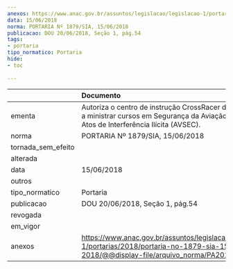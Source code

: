 ```yaml
---
anexos: https://www.anac.gov.br/assuntos/legislacao/legislacao-1/portarias/2018/portaria-no-1879-sia-15-06-2018/@@display-file/arquivo_norma/PA2018-1879.pdf
data: 15/06/2018
norma: PORTARIA Nº 1879/SIA, 15/06/2018
publicacao: DOU 20/06/2018, Seção 1, pág.54
tags:
- portaria
tipo_normatico: Portaria
hide: 
- toc 
 
---
```


|                    | Documento                                                                                                                                                |
|:-------------------|:---------------------------------------------------------------------------------------------------------------------------------------------------------|
| ementa             | Autoriza o centro de instrução CrossRacer do Brasil Ltda. a ministrar cursos em Segurança da Aviação Civil contra Atos de Interferência Ilícita (AVSEC). |
| norma              | PORTARIA Nº 1879/SIA, 15/06/2018                                                                                                                         |
| tornada_sem_efeito |                                                                                                                                                          |
| alterada           |                                                                                                                                                          |
| data               | 15/06/2018                                                                                                                                               |
| outros             |                                                                                                                                                          |
| tipo_normatico     | Portaria                                                                                                                                                 |
| publicacao         | DOU 20/06/2018, Seção 1, pág.54                                                                                                                          |
| revogada           |                                                                                                                                                          |
| em_vigor           |                                                                                                                                                          |
| anexos             | https://www.anac.gov.br/assuntos/legislacao/legislacao-1/portarias/2018/portaria-no-1879-sia-15-06-2018/@@display-file/arquivo_norma/PA2018-1879.pdf     |